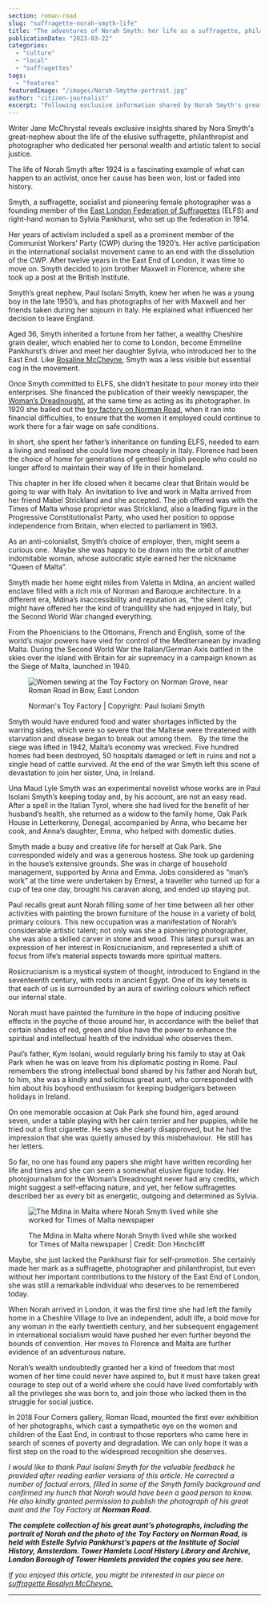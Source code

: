 ```yaml
---
section: roman-road
slug: "suffragette-norah-smyth-life"
title: "The adventures of Norah Smyth: her life as a suffragette, philanthropist and artist"
publicationDate: "2023-03-22"
categories: 
  - "culture"
  - "local"
  - "suffragettes"
tags: 
  - "features"
featuredImage: "/images/Norah-Smythe-portrait.jpg"
author: "citizen-journalist"
excerpt: "Following exclusive information shared by Norah Smyth's great nephew writer Jane McChyrstal reveals fascinating new insights into the adventurous life of the elusive suffragette, philanthropist and photographer who dedicated her personal wealth and artistic talent to social justice."
---
```


Writer Jane McChrystal reveals exclusive insights shared by Nora Smyth's great-nephew about the life of the elusive suffragette, philanthropist and photographer who dedicated her personal wealth and artistic talent to social justice.

The life of Norah Smyth after 1924 is a fascinating example of what can happen to an activist, once her cause has been won, lost or faded into history.

Smyth, a suffragette, socialist and pioneering female photographer was a founding member of the [East London Federation of Suffragettes](https://romanroadlondon.com/east-london-federation-suffragettes-established/) (ELFS) and right-hand woman to Sylvia Pankhurst, who set up the federation in 1914.

Her years of activism included a spell as a prominent member of the Communist Workers’ Party (CWP) during the 1920’s. Her active participation in the international socialist movement came to an end with the dissolution of the CWP. After twelve years in the East End of London, it was time to move on. Smyth decided to join brother Maxwell in Florence, where she took up a post at the British Institute.

Smyth’s great nephew, Paul Isolani Smyth, knew her when he was a young boy in the late 1950’s, and has photographs of her with Maxwell and her friends taken during her sojourn in Italy. He explained what influenced her decision to leave England.

Aged 36, Smyth inherited a fortune from her father, a wealthy Cheshire grain dealer, which enabled her to come to London, become Emmeline Pankhurst’s driver and meet her daughter Sylvia, who introduced her to the East End. Like [Rosaline McCheyne](https://romanroadlondon.com/rosaline-mcheyne-suffragette-history/), Smyth was a less visible but essential cog in the movement.

Once Smyth committed to ELFS, she didn’t hesitate to pour money into their enterprises. She financed the publication of their weekly newspaper, the [Woman’s Dreadnought](https://romanroadlondon.com/sylvia-pankhurst-womens-workers-dreadnought-newspaper-bow/), at the same time as acting as its photographer. In 1920 she bailed out the [toy factory on Norman Road](https://romanroadlondon.com/sylvia-pankhursts-east-london-toy-factory/), when it ran into financial difficulties, to ensure that the women it employed could continue to work there for a fair wage on safe conditions.

In short, she spent her father’s inheritance on funding ELFS, needed to earn a living and realised she could live more cheaply in Italy. Florence had been the choice of home for generations of genteel English people who could no longer afford to maintain their way of life in their homeland.

This chapter in her life closed when it became clear that Britain would be going to war with Italy. An invitation to live and work in Malta arrived from her friend Mabel Strickland and she accepted. The job offered was with the Times of Malta whose proprietor was Strickland, also a leading figure in the Progressive Constitutionalist Party, who used her position to oppose independence from Britain, when elected to parliament in 1963.

As an anti-colonialist, Smyth’s choice of employer, then, might seem a curious one.  Maybe she was happy to be drawn into the orbit of another indomitable woman, whose autocratic style earned her the nickname “Queen of Malta”.

Smyth made her home eight miles from Valetta in Mdina, an ancient walled enclave filled with a rich mix of Norman and Baroque architecture. In a different era, Mdina’s inaccessibility and reputation as, “the silent city”, might have offered her the kind of tranquillity she had enjoyed in Italy, but the Second World War changed everything.

From the Phoenicians to the Ottomans, French and English, some of the world’s major powers have vied for control of the Mediterranean by invading Malta. During the Second World War the Italian/German Axis battled in the skies over the island with Britain for air supremacy in a campaign known as the Siege of Malta, launched in 1940.

<figure>

![Women sewing at the Toy Factory on Norman Grove, near Roman Road in Bow, East London](/images/Women-Sewing-at-the-Toy-Factory-in-Norman-Road-1500x1000-1-1024x683.jpg)

<figcaption>

Norman's Toy Factory | Copyright: Paul Isolani Smyth

</figcaption>

</figure>

Smyth would have endured food and water shortages inflicted by the warring sides, which were so severe that the Maltese were threatened with starvation and disease began to break out among them.   By the time the siege was lifted in 1942, Malta’s economy was wrecked. Five hundred homes had been destroyed, 50 hospitals damaged or left in ruins and not a single head of cattle survived. At the end of the war Smyth left this scene of devastation to join her sister, Una, in Ireland.

Una Maud Lyle Smyth was an experimental novelist whose works are in Paul Isolani Smyth’s keeping today and, by his account, are not an easy read. After a spell in the Italian Tyrol, where she had lived for the benefit of her husband’s health, she returned as a widow to the family home, Oak Park House in Letterkenny, Donegal, accompanied by Anna, who became her cook, and Anna’s daughter, Emma, who helped with domestic duties.

Smyth made a busy and creative life for herself at Oak Park. She corresponded widely and was a generous hostess. She took up gardening in the house’s extensive grounds. She was in charge of household management, supported by Anna and Emma. Jobs considered as “man’s work” at the time were undertaken by Ernest, a traveller who turned up for a cup of tea one day, brought his caravan along, and ended up staying put.

Paul recalls great aunt Norah filling some of her time between all her other activities with painting the brown furniture of the house in a variety of bold, primary colours. This new occupation was a manifestation of Norah’s considerable artistic talent; not only was she a pioneering photographer, she was also a skilled carver in stone and wood. This latest pursuit was an expression of her interest in Rosicrucianism, and represented a shift of focus from life’s material aspects towards more spiritual matters.

Rosicrucianism is a mystical system of thought, introduced to England in the seventeenth century, with roots in ancient Egypt. One of its key tenets is that each of us is surrounded by an aura of swirling colours which reflect our internal state.

Norah must have painted the furniture in the hope of inducing positive effects in the psyche of those around her, in accordance with the belief that certain shades of red, green and blue have the power to enhance the spiritual and intellectual health of the individual who observes them.

Paul’s father, Kym Isolani, would regularly bring his family to stay at Oak Park when he was on leave from his diplomatic posting in Rome. Paul remembers the strong intellectual bond shared by his father and Norah but, to him, she was a kindly and solicitous great aunt, who corresponded with him about his boyhood enthusiasm for keeping budgerigars between holidays in Ireland.

On one memorable occasion at Oak Park she found him, aged around seven, under a table playing with her cairn terrier and her puppies, while he tried out a first cigarette. He says she clearly disapproved, but he had the impression that she was quietly amused by this misbehaviour.  He still has her letters.

So far, no one has found any papers she might have written recording her life and times and she can seem a somewhat elusive figure today. Her photojournalism for the Woman’s Dreadnought never had any credits, which might suggest a self-effacing nature, and yet, her fellow suffragettes described her as every bit as energetic, outgoing and determined as Sylvia.

<figure>

![The Mdina in Malta where Norah Smyth lived while she worked for Times of Malta newspaper](/images/Malta-Norah-Smyth-1024x683.jpg)

<figcaption>

The Mdina in Malta where Norah Smyth lived while she worked for Times of Malta newspaper | Credit: Don Hinchcliff

</figcaption>

</figure>

Maybe, she just lacked the Pankhurst flair for self-promotion. She certainly made her mark as a suffragette, photographer and philanthropist, but even without her important contributions to the history of the East End of London, she was still a remarkable individual who deserves to be remembered today.

When Norah arrived in London, it was the first time she had left the family home in a Cheshire Village to live an independent, adult life, a bold move for any woman in the early twentieth century, and her subsequent engagement in international socialism would have pushed her even further beyond the bounds of convention. Her moves to Florence and Malta are further evidence of an adventurous nature.

Norah’s wealth undoubtedly granted her a kind of freedom that most women of her time could never have aspired to, but it must have taken great courage to step out of a world where she could have lived comfortably with all the privileges she was born to, and join those who lacked them in the struggle for social justice.

In 2018 Four Corners gallery, Roman Road, mounted the first ever exhibition of her photographs, which cast a sympathetic eye on the women and children of the East End, in contrast to those reporters who came here in search of scenes of poverty and degradation. We can only hope it was a first step on the road to the widespread recognition she deserves.

_I would like to thank Paul Isolani Smyth for the valuable feedback he provided after reading earlier versions of this article. He corrected a number of factual errors, filled in some of the Smyth family background and confirmed my hunch that Norah would have been a good person to know.  He also kindly granted permission to publish the photograph of his great aunt and the Toy Factory at_ **_Norman Road._**

_**The complete collection of his great aunt’s photographs, including the portrait of Norah and the photo of the Toy Factory on Norman Road, is held with Estelle Sylvia Pankhurst’s papers at the Institute of Social History, Amsterdam. Tower Hamlets Local History Library and Archive, London Borough of Tower Hamlets provided the copies you see here.**_

_If you enjoyed this article, you might be interested in our piece on [suffragette Rosalyn McCheyne.](https://romanroadlondon.com/rosaline-mcheyne-suffragette-history/)_

* * *
